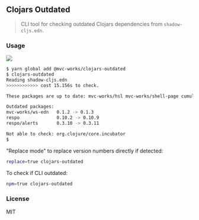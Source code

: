 
Clojars Outdated
----

> CLI tool for checking outdated Clojars dependencies from `shadow-cljs.edn`.

### Usage

![](https://img.shields.io/npm/v/@mvc-works/clojars-outdated.svg?label=clojars-outdated)

```bash
$ yarn global add @mvc-works/clojars-outdated
$ clojars-outdated
Reading shadow-cljs.edn
>>>>>>>>>>>> cost 15.156s to check.

These packages are up to date: mvc-works/hsl mvc-works/shell-page cumulo/recollect cumulo/reel cumulo/util respo/ui respo/feather respo/message cirru/bisection-key

Outdated packages:
mvc-works/ws-edn   0.1.2 -> 0.1.3
respo              0.10.2 -> 0.10.9
respo/alerts       0.3.10 -> 0.3.11

Not able to check: org.clojure/core.incubator
$
```

"Replace mode" to replace version numbers directly if detected:

```bash
replace=true clojars-outdated
```

To check if CLI outdated:

```bash
npm=true clojars-outdated
```

### License

MIT
